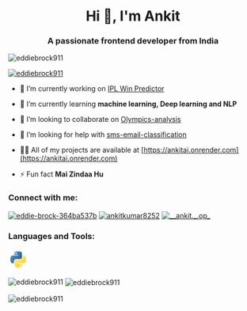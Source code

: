 <h1 align="center">Hi 👋, I'm Ankit</h1>
<h3 align="center">A passionate frontend developer from India</h3>

<p align="left"> <img src="https://komarev.com/ghpvc/?username=eddiebrock911&label=Profile%20views&color=0e75b6&style=flat" alt="eddiebrock911" /> </p>

<p align="left"> <a href="https://github.com/ryo-ma/github-profile-trophy"><img src="https://github-profile-trophy.vercel.app/?username=eddiebrock911" alt="eddiebrock911" /></a> </p>

- 🔭 I’m currently working on [IPL Win Predictor](https://iplwinprokit.onrender.com)

- 🌱 I’m currently learning **machine learning, Deep learning and NLP**

- 👯 I’m looking to collaborate on [Olympics-analysis](https://olympikit.onrender.com)

- 🤝 I’m looking for help with [sms-email-classification](https://iplwinprokit.onrender.com)

- 👨‍💻 All of my projects are available at [https://ankitai.onrender.com](https://ankitai.onrender.com)

- ⚡ Fun fact **Mai Zindaa Hu**

<h3 align="left">Connect with me:</h3>
<p align="left">
<a href="https://linkedin.com/in/eddie-brock-364ba537b" target="blank"><img align="center" src="https://raw.githubusercontent.com/rahuldkjain/github-profile-readme-generator/master/src/images/icons/Social/linked-in-alt.svg" alt="eddie-brock-364ba537b" height="30" width="40" /></a>
<a href="https://kaggle.com/ankitkumar8252" target="blank"><img align="center" src="https://raw.githubusercontent.com/rahuldkjain/github-profile-readme-generator/master/src/images/icons/Social/kaggle.svg" alt="ankitkumar8252" height="30" width="40" /></a>
<a href="https://instagram.com/__ankit._.op_" target="blank"><img align="center" src="https://raw.githubusercontent.com/rahuldkjain/github-profile-readme-generator/master/src/images/icons/Social/instagram.svg" alt="__ankit._.op_" height="30" width="40" /></a>
</p>

<h3 align="left">Languages and Tools:</h3>
<p align="left"> <a href="https://www.python.org" target="_blank" rel="noreferrer"> <img src="https://raw.githubusercontent.com/devicons/devicon/master/icons/python/python-original.svg" alt="python" width="40" height="40"/> </a> </p>

<p><img align="left" src="https://github-readme-stats.vercel.app/api/top-langs?username=eddiebrock911&show_icons=true&locale=en&layout=compact" alt="eddiebrock911" /></p>

<p>&nbsp;<img align="center" src="https://github-readme-stats.vercel.app/api?username=eddiebrock911&show_icons=true&locale=en" alt="eddiebrock911" /></p>

<p><img align="center" src="https://github-readme-streak-stats.herokuapp.com/?user=eddiebrock911&" alt="eddiebrock911" /></p>
